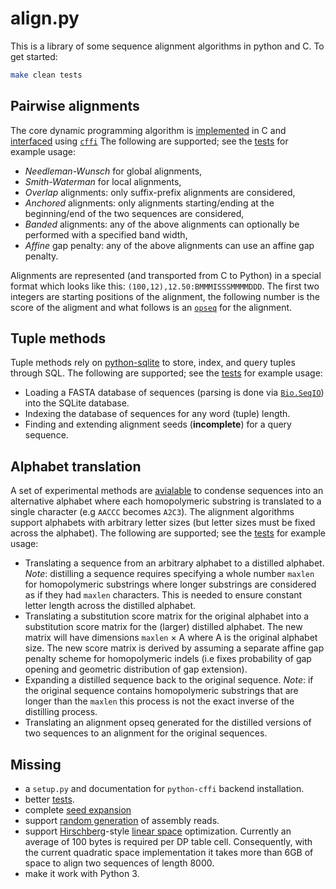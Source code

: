# align.py
This is a library of some sequence alignment algorithms in python and C. To get
started:

```sh
make clean tests
```

## Pairwise alignments

The core dynamic programming algorithm is [implemented](/align/libalign.c) in C
and [interfaced](/align/align.py) using
[`cffi`](https://cffi.readthedocs.org/en/latest/) The following are supported;
see the [tests](/align/tests/align.py) for example usage:

* *Needleman-Wunsch* for global alignments,
* *Smith-Waterman* for local alignments,
* *Overlap* alignments: only suffix-prefix alignments are considered,
* *Anchored* alignments: only alignments starting/ending at the beginning/end
of the two sequences are considered,
* *Banded* alignments: any of the above alignments can optionally be performed
with a specified band width,
* *Affine* gap penalty: any of the above alignments can use an affine gap penalty.

Alignments are represented (and transported from C to Python) in a special
format which looks like this: `(100,12),12.50:BMMMISSSMMMMDDD`. The first two
integers are starting positions of the alignment, the following number is the
score of the aligment and what follows is an [`opseq`](/align/align.py) for the
alignment.

## Tuple methods

Tuple methods rely on [python-sqlite](https://docs.python.org/2/library/sqlite3.html)
to store, index, and query tuples through SQL. The following are supported; see
the [tests](/align/tests/tuples.py) for example usage:

* Loading a FASTA database of sequences (parsing is done via
  [`Bio.SeqIO`](http://biopython.org/wiki/SeqIO)) into the SQLite database.
* Indexing the database of sequences for any word (tuple) length.
* Finding and extending alignment seeds (**incomplete**) for a query sequence.

## Alphabet translation

A set of experimental methods are [avialable](/align/distillery.py) to condense
sequences into an alternative alphabet where each homopolymeric substring is
translated to a single character (e.g `AACCC` becomes `A2C3`). The alignment
algorithms support alphabets with arbitrary letter sizes (but letter sizes must
be fixed across the alphabet). The following are supported; see the
[tests](/align/tests/distillery.py) for example usage:

* Translating a sequence from an arbitrary alphabet to a distilled alphabet.
  *Note*: distilling a sequence requires specifying a whole number `maxlen` for
  homopolymeric substrings where longer substrings are considered as if they had
  `maxlen` characters. This is needed to ensure constant letter length across
  the distilled alphabet.
* Translating a substitution score matrix for the original alphabet into a
  substitution score matrix for the (larger) distilled alphabet. The new matrix
  will have dimensions `maxlen` × A where A is the original alphabet size. The
  new score matrix is derived by assuming a separate affine gap penalty scheme
  for homopolymeric indels (i.e fixes probability of gap opening and geometric
  distribution of gap extension).
* Expanding a distilled sequence back to the original sequence. *Note*: if
  the original sequence contains homopolymeric substrings that are longer than
  the `maxlen` this process is not the exact inverse of the distilling process.
* Translating an alignment opseq generated for the distilled versions of two
  sequences to an alignment for the original sequences.

## Missing
* a `setup.py` and documentation for `python-cffi` backend installation.
* better [tests](/tests).
* complete [seed expansion](/align/tuples.py)
* support [random generation](/align/randseq.py) of assembly reads.
* support [Hirschberg](https://en.wikipedia.org/wiki/Hirschberg's_algorithm)-style
[linear space](/align/libalign.c) optimization. Currently an average of 100
bytes is required per DP table cell. Consequently, with the current quadratic
space implementation it takes more than 6GB of space to align two sequences of
length 8000.
* make it work with Python 3.
